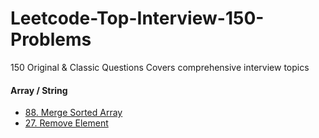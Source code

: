 # Leetcode-Top-Interview-150-Problems
150 Original &amp; Classic Questions Covers comprehensive interview topics

#### Array / String
- [88. Merge Sorted Array](array-string/merge-sorted-array/README.md)  
- [27. Remove Element](/array-string/remove-element/README.md)